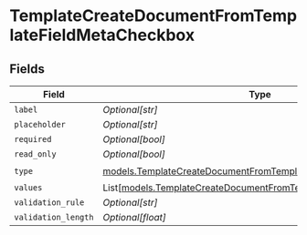 # TemplateCreateDocumentFromTemplateFieldMetaCheckbox


## Fields

| Field                                                                                                                                  | Type                                                                                                                                   | Required                                                                                                                               | Description                                                                                                                            |
| -------------------------------------------------------------------------------------------------------------------------------------- | -------------------------------------------------------------------------------------------------------------------------------------- | -------------------------------------------------------------------------------------------------------------------------------------- | -------------------------------------------------------------------------------------------------------------------------------------- |
| `label`                                                                                                                                | *Optional[str]*                                                                                                                        | :heavy_minus_sign:                                                                                                                     | N/A                                                                                                                                    |
| `placeholder`                                                                                                                          | *Optional[str]*                                                                                                                        | :heavy_minus_sign:                                                                                                                     | N/A                                                                                                                                    |
| `required`                                                                                                                             | *Optional[bool]*                                                                                                                       | :heavy_minus_sign:                                                                                                                     | N/A                                                                                                                                    |
| `read_only`                                                                                                                            | *Optional[bool]*                                                                                                                       | :heavy_minus_sign:                                                                                                                     | N/A                                                                                                                                    |
| `type`                                                                                                                                 | [models.TemplateCreateDocumentFromTemplateFieldMetaTypeCheckbox](../models/templatecreatedocumentfromtemplatefieldmetatypecheckbox.md) | :heavy_check_mark:                                                                                                                     | N/A                                                                                                                                    |
| `values`                                                                                                                               | List[[models.TemplateCreateDocumentFromTemplateValue2](../models/templatecreatedocumentfromtemplatevalue2.md)]                         | :heavy_minus_sign:                                                                                                                     | N/A                                                                                                                                    |
| `validation_rule`                                                                                                                      | *Optional[str]*                                                                                                                        | :heavy_minus_sign:                                                                                                                     | N/A                                                                                                                                    |
| `validation_length`                                                                                                                    | *Optional[float]*                                                                                                                      | :heavy_minus_sign:                                                                                                                     | N/A                                                                                                                                    |